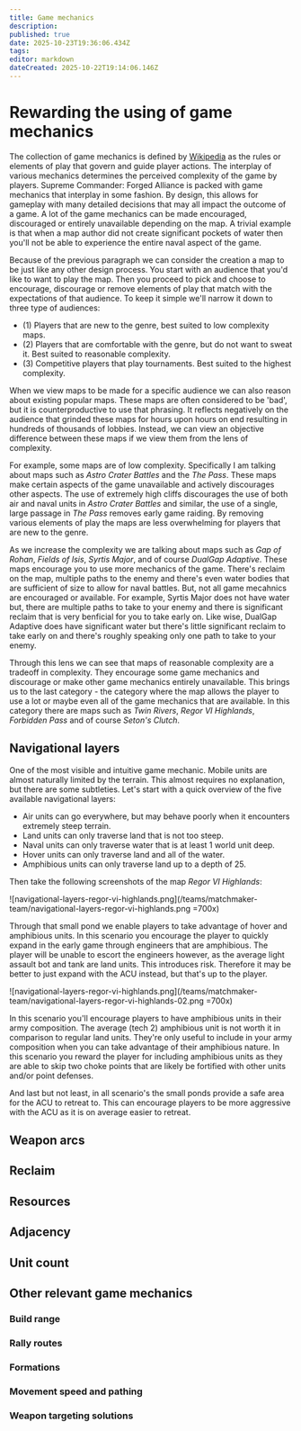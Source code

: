```yaml
---
title: Game mechanics
description: 
published: true
date: 2025-10-23T19:36:06.434Z
tags: 
editor: markdown
dateCreated: 2025-10-22T19:14:06.146Z
---
```


# Rewarding the using of game mechanics

The collection of game mechanics is defined by [Wikipedia](https://en.wikipedia.org/wiki/Game_mechanics) as the rules or elements of play that govern and guide player actions. The interplay of various mechanics determines the perceived complexity of the game by players. Supreme Commander: Forged Alliance is packed with game mechanics that interplay in some fashion. By design, this allows for gameplay with many detailed decisions that may all impact the outcome of a game. A lot of the game mechanics can be made encouraged, discouraged or entirely unavailable depending on the map. A trivial example is that when a map author did not create significant pockets of water then you'll not be able to experience the entire naval aspect of the game. 

Because of the previous paragraph we can consider the creation a map to be just like any other design process. You start with an audience that you'd like to want to play the map. Then you proceed to pick and choose to encourage, discourage or remove elements of play that match with the expectations of that audience. To keep it simple we'll narrow it down to three type of audiences:

- (1) Players that are new to the genre, best suited to low complexity maps.
- (2) Players that are comfortable with the genre, but do not want to sweat it. Best suited to reasonable complexity.
- (3) Competitive players that play tournaments. Best suited to the highest complexity.

When we view maps to be made for a specific audience we can also reason about existing popular maps. These maps are often considered to be 'bad', but it is counterproductive to use that phrasing. It reflects negatively on the audience that grinded these maps for hours upon hours on end resulting in hundreds of thousands of lobbies. Instead, we can view an objective difference between these maps if we view them from the lens of complexity. 

For example, some maps are of low complexity. Specifically I am talking about maps such as *Astro Crater Battles* and the *The Pass*. These maps make certain aspects of the game unavailable and actively discourages other aspects. The use of extremely high cliffs discourages the use of both air and naval units in *Astro Crater Battles* and similar, the use of a single, large passage in *The Pass* removes early game raiding. By removing various elements of play the maps are less overwhelming for players that are new to the genre.

As we increase the complexity we are talking about maps such as *Gap of Rohan*, *Fields of Isis*, *Syrtis Major*, and of course *DualGap Adaptive*. These maps encourage you to use more mechanics of the game. There's reclaim on the map, multiple paths to the enemy and there's even water bodies that are sufficient of size to allow for naval battles. But, not all game mecahnics are encouraged or available. For example, Syrtis Major does not have water but, there are multiple paths to take to your enemy and there is significant reclaim that is very benficial for you to take early on. Like wise, DualGap Adaptive does have significant water but there's little significant reclaim to take early on and there's roughly speaking only one path to take to your enemy. 

Through this lens we can see that maps of reasonable complexity are a tradeoff in complexity. They encourage some game mechanics and discourage or make other game mechanics entirely unavailable. This brings us to the last category - the category where the map allows the player to use a lot or maybe even all of the game mechanics that are available. In this category there are maps such as *Twin Rivers*, *Regor VI Highlands*, *Forbidden Pass* and of course *Seton's Clutch*.

## Navigational layers

One of the most visible and intuitive game mechanic. Mobile units are almost naturally limited by the terrain. This almost requires no explanation, but there are some subtleties. Let's start with a quick overview of the five available navigational layers:

- Air units can go everywhere, but may behave poorly when it encounters extremely steep terrain.
- Land units can only traverse land that is not too steep.
- Naval units can only traverse water that is at least 1 world unit deep.
- Hover units can only traverse land and all of the water.
- Amphibious units can only traverse land up to a depth of 25. 

Then take the following screenshots of the map _Regor VI Highlands_:

![navigational-layers-regor-vi-highlands.png](/teams/matchmaker-team/navigational-layers-regor-vi-highlands.png =700x)

Through that small pond we enable players to take advantage of hover and amphibious units. In this scenario you encourage the player to quickly expand in the early game through engineers that are amphibious. The player will be unable to escort the engineers however, as the average light assault bot and tank are land units. This introduces risk. Therefore it may be better to just expand with the ACU instead, but that's up to the player.

![navigational-layers-regor-vi-highlands.png](/teams/matchmaker-team/navigational-layers-regor-vi-highlands-02.png =700x)

In this scenario you'll encourage players to have amphibious units in their army composition. The average (tech 2) amphibious unit is not worth it in comparison to regular land units. They're only useful to include in your army composition when you can take advantage of their amphibious nature. In this scenario you reward the player for including amphibious units as they are able to skip two choke points that are likely be fortified with other units and/or point defenses. 

And last but not least, in all scenario's the small ponds provide a safe area for the ACU to retreat to. This can encourage players to be more aggressive with the ACU as it is on average easier to retreat.

## Weapon arcs

## Reclaim

## Resources

## Adjacency

## Unit count

## Other relevant game mechanics

### Build range



### Rally routes

### Formations

### Movement speed and pathing

### Weapon targeting solutions